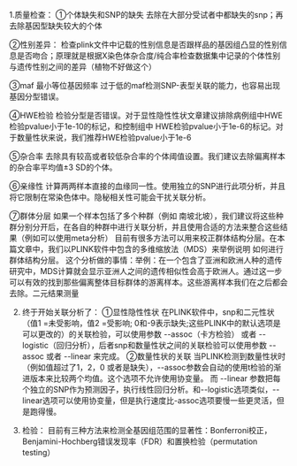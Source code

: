 1.质量检查：
①个体缺失和SNP的缺失
去除在大部分受试者中都缺失的snp；再去除基因型缺失较大的个体

②性别差异：
检查plink文件中记载的性别信息是否跟样品的基因组凸显的性别信息是否吻合；原理就是根据X染色体杂合度/纯合率检查数据集中记录的个体性别与遗传性别之间的差异（植物不好做这个）

③maf 最小等位基因频率
过于低的maf检测SNP-表型关联的能力，也容易出现基因分型错误。 

④HWE检验
检验分型是否错误。对于显性隐性性状文章建议排除病例组中HWE检验pvalue小于1e-10的标记，和控制组中 HWE检验pvalue小于1e-6的标记。对于数量性状来说，我们推荐HWE检验pvalue小于1e-6

⑤杂合率
去除具有较高或者较低杂合率的个体阈值设置。我们建议去除偏离样本的杂合率平均值±3 SD的个体。

⑥亲缘性
计算两两样本直接的血缘同一性。使用独立的SNP进行此项分析，并且将它限制在常染色体中。隐秘相关性可能会干扰关联分析。 

⑦群体分层
如果一个样本包括了多个种群（例如 南坡北坡），我们建议将这些种群分别分开后，在各自的种群中进行关联分析，并且使用合适的方法来整合这些结果（例如可以使用meta分析）
目前有很多方法可以用来校正群体结构分层。在本篇文章中，我们以PLINK软件中包含的多维缩放法（MDS）来举例说明 如何进行群体结构分层。
这个分析做的事情：举例：在一个包含了亚洲和欧洲人种的遗传研究中，MDS计算就会显示亚洲人之间的遗传相似性会高于欧洲人。通过这一步可以有效的找到那些偏离整体目标群体的游离样本。这些游离样本我们在之后都会去除。二元结果测量

2. 终于开始关联分析了：
①显性隐性性状
在PLINK软件中，snp和二元性状（值1 =未受影响，值2 =受影响; 0和-9表示缺失;这些PLINK中的默认选项是可以更改的）的关联检验，可以使用参数 --assoc（卡方检验） 或者 --logistic（回归分析），后者snp和数量性状之间的关联检验可以使用参数 --assoc 或者 --linear 来完成。
②数量性状的关联
当PLINK检测到数量性状时（例如值超过了1，2，0 或者是缺失），--assoc参数会自动的使用t检验的渐进版本来比较两个均值。这个选项不允许使用协变量。
而 --linear 参数把每个独立的SNP作为预测因子，执行线性回归分析。和--logistic选项类似，--linear选项可以使用协变量，但是执行速度比-assoc选项要慢一些更灵活，但是跑得慢。

3. 检验：
目前有三种方法来检测全基因组范围的显著性：Bonferroni校正，Benjamini-Hochberg错误发现率（FDR）和置换检验（permutation testing）







